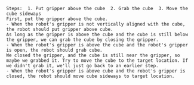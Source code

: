 
    Steps:  1. Put gripper above the cube  2. Grab the cube  3. Move the cube sideways
    First, put the gripper above the cube.
    - When the robot's gripper is not vertically aligned with the cube, the robot should put gripper above cube.
    As long as the gripper is above the cube and the cube is still below the gripper, we can grab the cube by closing the gripper.
    - When the robot's gripper is above the cube and the robot's gripper is open, the robot should grab cube.
    We closed the gripper, and the cube is still near the gripper, so maybe we grabbed it. Try to move the cube to the target location. If we didn't grab it, we'll just go back to an earlier step.
    - When the robot's gripper is above cube and the robot's gripper is closed, the robot should move cube sideways to target location.